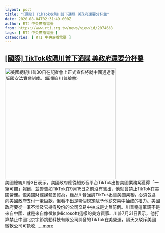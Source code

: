 ```yaml
---
layout: post
title: "[國際] TikTok收購川普下通牒 美政府還要分杯羹"
date: 2020-08-04T02:31:49.000Z
author: RTI 中央廣播電臺
from: https://www.rti.org.tw/news/view/id/2074668
tags: [ RTI 中央廣播電臺 ]
categories: [ RTI 中央廣播電臺 ]
---
```

<!--1596508309000-->
[[國際] TikTok收購川普下通牒 美政府還要分杯羹](https://www.rti.org.tw/news/view/id/2074668)
------

<div>
<img src="https://static.rti.org.tw/assets/thumbnails/2020/05/30/2a5d11896cff23a98a2f04d45ee7eece.jpg" width="360" alt="美國總統川普30日在記者會上正式宣佈將就中國通過港版國安法實際制裁。(圖擷自川普臉書)" title="美國總統川普30日在記者會上正式宣佈將就中國通過港版國安法實際制裁。(圖擷自川普臉書)"><br>美國總統川普3日表示，美國政府應從短影音平台TikTok出售美國業務案獲得「一筆可觀」報酬，並警告如TikTok在9月15日之前沒有售出，他就會禁止TikTok在美國營運。但美國財經媒體圈認為，雖然川普強調TikTok出售美國業務，必須包含向美國政府支付一筆巨款，但看不出是哪個規定賦予他從交易中抽成的權力。美國政府要從一筆不涉及它持有股份的公司交易中抽成是史無前例。川普稱這筆錢不是來自中國、就是來自像微軟(Microsoft)這樣的美方買家。川普7月31日表示，他打算禁止中國北京字節跳動科技有限公司開發的TikTok在美營運，隔天又駁斥美國微軟公司可能收...<a target="_blank" href="https://www.rti.org.tw/news/view/id/2074668">...more</a>
</div>
